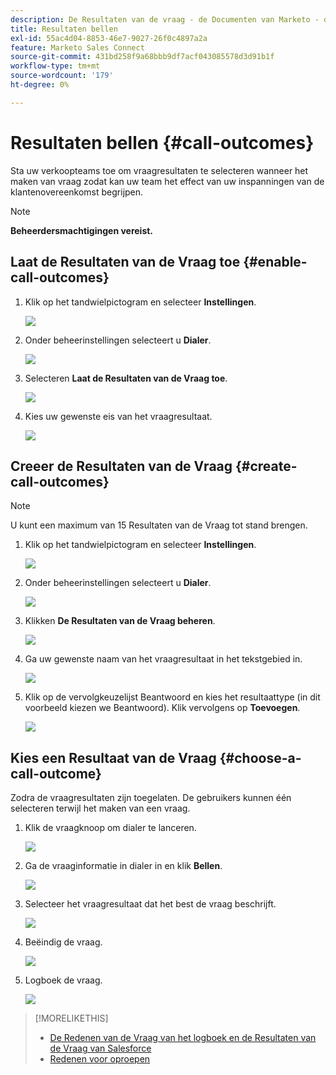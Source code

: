 ```yaml
---
description: De Resultaten van de vraag - de Documenten van Marketo - de Documentatie van het Product
title: Resultaten bellen
exl-id: 55ac4d04-8853-46e7-9027-26f0c4897a2a
feature: Marketo Sales Connect
source-git-commit: 431bd258f9a68bbb9df7acf043085578d3d91b1f
workflow-type: tm+mt
source-wordcount: '179'
ht-degree: 0%

---
```


# Resultaten bellen {#call-outcomes}

Sta uw verkoopteams toe om vraagresultaten te selecteren wanneer het maken van vraag zodat kan uw team het effect van uw inspanningen van de klantenovereenkomst begrijpen.

>[!NOTE]
>
>**Beheerdersmachtigingen vereist.**

## Laat de Resultaten van de Vraag toe {#enable-call-outcomes}

1. Klik op het tandwielpictogram en selecteer **Instellingen**.

   ![](assets/call-outcomes-1.png)

1. Onder beheerinstellingen selecteert u **Dialer**.

   ![](assets/call-outcomes-2.png)

1. Selecteren **Laat de Resultaten van de Vraag toe**.

   ![](assets/call-outcomes-3.png)

1. Kies uw gewenste eis van het vraagresultaat.

   ![](assets/call-outcomes-4.png)

## Creeer de Resultaten van de Vraag {#create-call-outcomes}

>[!NOTE]
>
>U kunt een maximum van 15 Resultaten van de Vraag tot stand brengen.

1. Klik op het tandwielpictogram en selecteer **Instellingen**.

   ![](assets/call-outcomes-5.png)

1. Onder beheerinstellingen selecteert u **Dialer**.

   ![](assets/call-outcomes-6.png)

1. Klikken **De Resultaten van de Vraag beheren**.

   ![](assets/call-outcomes-7.png)

1. Ga uw gewenste naam van het vraagresultaat in het tekstgebied in.

   ![](assets/call-outcomes-8.png)

1. Klik op de vervolgkeuzelijst Beantwoord en kies het resultaattype (in dit voorbeeld kiezen we Beantwoord). Klik vervolgens op **Toevoegen**.

   ![](assets/call-outcomes-9.png)

## Kies een Resultaat van de Vraag {#choose-a-call-outcome}

Zodra de vraagresultaten zijn toegelaten. De gebruikers kunnen één selecteren terwijl het maken van een vraag.

1. Klik de vraagknoop om dialer te lanceren.

   ![](assets/call-outcomes-10.png)

1. Ga de vraaginformatie in dialer in en klik **Bellen**.

   ![](assets/call-outcomes-11.png)

1. Selecteer het vraagresultaat dat het best de vraag beschrijft.

   ![](assets/call-outcomes-12.png)

1. Beëindig de vraag.

   ![](assets/call-outcomes-13.png)

1. Logboek de vraag.

   ![](assets/call-outcomes-14.png)

>[!MORELIKETHIS]
>
>* [De Redenen van de Vraag van het logboek en de Resultaten van de Vraag van Salesforce](/help/marketo/product-docs/marketo-sales-connect/phone/log-call-reasons-and-call-outcomes-to-salesforce.md)
>* [Redenen voor oproepen](/help/marketo/product-docs/marketo-sales-connect/phone/call-reasons.md)
